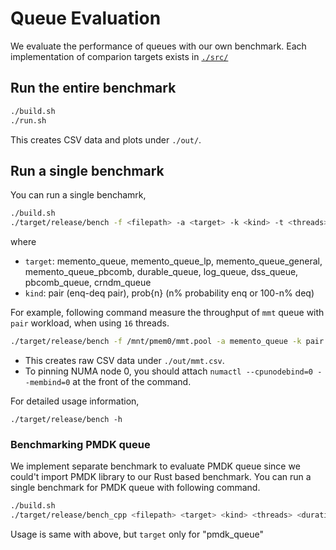 # Queue Evaluation

We evaluate the performance of queues with our own benchmark. Each implementation of comparion targets exists in [`./src/`](./src)

## Run the entire benchmark

```bash
./build.sh
./run.sh
```

This creates CSV data and plots under `./out/`.

## Run a single benchmark

You can run a single benchamrk,

```bash
./build.sh
./target/release/bench -f <filepath> -a <target> -k <kind> -t <threads> -o <output>
```

where
- `target`: memento_queue, memento_queue_lp, memento_queue_general, memento_queue_pbcomb, durable_queue, log_queue, dss_queue, pbcomb_queue, crndm_queue
- `kind`: pair (enq-deq pair), prob{n} (n% probability enq or 100-n% deq)

For example, following command measure the throughput of `mmt` queue with `pair` workload, when using `16` threads.

```bash
./target/release/bench -f /mnt/pmem0/mmt.pool -a memento_queue -k pair -t 16 -o ./out/mmt.csv
```

- This creates raw CSV data under `./out/mmt.csv`.
- To pinning NUMA node 0, you should attach `numactl --cpunodebind=0 --membind=0` at the front of the command.


For detailed usage information,

```
./target/release/bench -h
```

### Benchmarking PMDK queue

We implement separate benchmark to evaluate PMDK queue since we could't import PMDK library to our Rust based benchmark. You can run a single benchmark for PMDK queue with following command.

```bash
./build.sh
./target/release/bench_cpp <filepath> <target> <kind> <threads> <duration> <init_nodes> <output>
```

Usage is same with above, but `target` only for "pmdk_queue"
